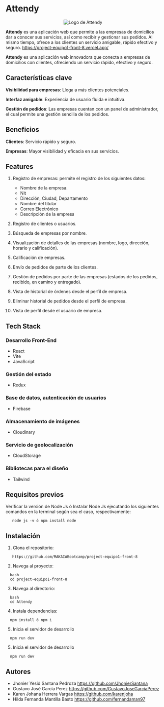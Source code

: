 # Attendy

<p align="center">
  <img src="https://github.com/user-attachments/assets/dce6e53a-a976-4468-82d3-12eba78eeaa2" alt="Logo de Attendy" />
</p> 



**Attendy** es una aplicación web que permite a las empresas de domicilios dar a conocer sus servicios, así como recibir y gestionar sus pedidos. Al mismo tiempo, ofrece a los clientes un servicio amigable, rápido efectivo y seguro.
https://project-equipo1-front-8.vercel.app/

**Attendy** es una aplicación web innovadora que conecta a empresas de domicilios con clientes, ofreciendo un servicio rápido, efectivo y seguro.

## Características clave

**Visibilidad para empresas**: Llega a más clientes potenciales.

**Interfaz amigable**: Experiencia de usuario fluida e intuitiva. 

**Gestión de pedidos**: Las empresas cuentan con un panel de administrador, el cual permite una gestión sencilla de los pedidos.

## Beneficios

**Clientes**: Servicio rápido y seguro.

**Empresas**: Mayor visibilidad y eficacia en sus servicios.

## Features
1. Registro de empresas: permite el registro de los siguientes datos:
   - Nombre de la empresa.
   - Nit
   - Dirección, Ciudad, Departamento
   - Nombre del titular
   - Correo Electrónico
   - Descripción de la empresa
 
2. Registro de clientes o usuarios.
3. Búsqueda de empresas por nombre.
4. Visualización de detalles de las empresas (nombre, logo, dirección, horario y calificación).
5. Calificación de empresas.
6. Envío de pedidos de parte de los clientes.
7. Gestión de pedidos por parte de las empresas (estados de los pedidos, recibido, en camino y entregado).
8. Vista de historial de órdenes desde el perfil de empresa.
9. Eliminar historial de pedidos desde el perfil de empresa.
10. Vista de perfil desde el usuario de empresa.

## Tech Stack
### Desarrollo Front-End
- React
- Vite
- JavaScript
### Gestión del estado
- Redux
### Base de datos, autenticación de usuarios
- Firebase
### Almacenamiento de imágenes
- Cloudinary
### Servicio de geolocalización 
- CloudStorage
### Bibliotecas para el diseño
- Tailwind


## Requisitos previos
Verificar la versión de Node Js ó Instalar Node Js ejecutando los siguientes comandos en la terminal según sea el caso, respectivamente:
```
   node js -v ó npm install node
```

## Instalación


1. Clona el repositorio:
```
   https://github.com/MAKAIABootcamp/project-equipo1-front-8
```
2. Navega al proyecto:
```
  bash
  cd project-equipo1-front-8
```

3. Navega al directorio:
```
  bash
  cd Attendy
```
4. Instala dependencias: 
```
  npm install ó npm i
```
5. Inicia el servidor de desarrollo 
```
  npm run dev
```
5. Inicia el servidor de desarrollo 
```
  npm run dev
```

## Autores
- Jhonier Yesid Santana Pedroza https://github.com/JhonierSantana
- Gustavo José García Perez https://github.com/GustavoJoseGarciaPerez
- Karen Johana Herrera Vargas https://github.com/karenjoha
- Hilda Fernanda Mantilla Basto https://github.com/fernandaman97
